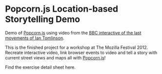 Popcorn.js Location-based Storytelling Demo
============================================
Demo of [Popcorn.js][popcornjs] using video from the [BBC interactive of the last movements of Ian Tomlinson][BBC].

This is the finished project for a workshop at The Mozilla Festival 2012. Recreate interactive video, link browser events to video and tell a story with current street views and maps all with [Popcorn.js][popcornjs]!

Find the exercise detail sheet here.

[popcornjs]: http://popcornjs.org
[BBC]: http://www.bbc.co.uk/news/uk-18798942

